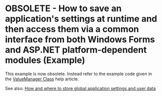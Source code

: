 # OBSOLETE - How to save an application's settings at runtime and then access them via a common interface from both Windows Forms and ASP.NET platform-dependent modules (Example)

This example is now obsolete. Instead refer to the example code given in the [ValueManager Class](https://docs.devexpress.com/eXpressAppFramework/DevExpress.Persistent.Base.ValueManager) help article.

See also: [How and where to store global application settings and user data](https://supportcenter.devexpress.com/ticket/details/k18240/how-and-where-to-store-global-application-settings-and-user-data)